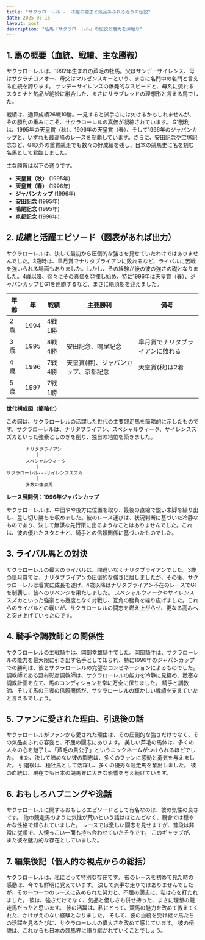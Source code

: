 ```yaml
---
title: "サクラローレル -  不屈の闘志と気品あふれる走りの伝説"
date: 2025-05-15
layout: post
description: "名馬『サクラローレル』の伝説と魅力を深堀り"
---
```


## 1. 馬の概要（血統、戦績、主な勝鞍）

サクラローレルは、1992年生まれの芦毛の牡馬。父はサンデーサイレンス、母はサクラチヨノオー、母父はマルゼンスキーという、まさに名門中の名門と言える血統を誇ります。  サンデーサイレンスの爆発的なスピードと、母系に流れるスタミナと気品が絶妙に融合した、まさにサラブレッドの理想形と言える馬でした。

戦績は、通算成績26戦10勝。一見すると派手さには欠けるかもしれませんが、その勝利の重みにこそ、サクラローレルの真価が凝縮されています。  G1勝利は、1995年の天皇賞（秋）、1996年の天皇賞（春）、そして1996年のジャパンカップと、いずれも最高峰のレースを制覇しています。さらに、安田記念や宝塚記念など、G1以外の重賞競走でも数々の好成績を残し、日本の競馬史に名を刻む名馬として君臨しました。

主な勝鞍は以下の通りです。

* **天皇賞（秋）** (1995年)
* **天皇賞（春）** (1996年)
* **ジャパンカップ** (1996年)
* **安田記念** (1995年)
* **鳴尾記念** (1995年)
* **京都記念** (1996年)


## 2. 成績と活躍エピソード（図表があれば出力）

サクラローレルは、決して最初から圧倒的な強さを見せていたわけではありませんでした。3歳時は、皐月賞でナリタブライアンに敗れるなど、ライバルに苦戦を強いられる場面もありました。しかし、その経験が後の彼の強さの礎となりました。4歳以降、徐々にその真価を発揮し始め、特に1996年は天皇賞（春）、ジャパンカップとG1を連勝するなど、まさに絶頂期を迎えました。

| 年齢 | 年 | 戦績 | 主要勝利 | 備考 |
|---|---|---|---|---|
| 2歳 | 1994 | 4戦1勝 |  |  |
| 3歳 | 1995 | 8戦4勝 | 安田記念、鳴尾記念 | 皐月賞でナリタブライアンに敗れる |
| 4歳 | 1996 | 7戦4勝 | 天皇賞(春)、ジャパンカップ、京都記念 | 天皇賞(秋)は2着 |
| 5歳 | 1997 | 7戦1勝 |  |  |


**世代構成図（簡略化）**

この図は、サクラローレルの活躍した世代の主要競走馬を簡略的に示したものです。サクラローレルは、ナリタブライアン、スペシャルウィーク、サイレンススズカといった強豪としのぎを削り、独自の地位を築きました。


```
       ナリタブライアン
           |
       スペシャルウィーク
           |
サクラローレル---サイレンススズカ
           |
       多数の強豪馬
```

**レース展開例：1996年ジャパンカップ**

サクラローレルは、中団やや後方に位置を取り、最後の直線で鋭い末脚を繰り出し、差し切り勝ちを収めました。彼のレース運びは、状況判断に基づいた冷静なものであり、決して無謀な先行策に出るようなことはありませんでした。これは、彼の優れたスタミナと、騎手との信頼関係に基づいたものでした。


## 3. ライバル馬との対決

サクラローレルの最大のライバルは、間違いなくナリタブライアンでした。3歳の皐月賞では、ナリタブライアンの圧倒的な強さに屈しましたが、その後、サクラローレルは着実に成長を遂げ、4歳以降はナリタブライアン不在のレースでG1を制覇し、彼へのリベンジを果たしました。  スペシャルウィークやサイレンススズカといった強豪とも幾度となく対戦し、互角の勝負を繰り広げました。これらのライバルとの戦いが、サクラローレルの闘志を燃え上がらせ、更なる高みへと突き上げていったのです。


## 4. 騎手や調教師との関係性

サクラローレルの主戦騎手は、岡部幸雄騎手でした。岡部騎手は、サクラローレルの能力を最大限に引き出す名手として知られ、特に1996年のジャパンカップでの勝利は、彼とサクラローレルの完璧なコンビネーションによるものでした。  調教師である野村彰彦調教師は、サクラローレルの能力を冷静に見極め、緻密な調教計画を立て、馬のコンディションを常に万全に保ちました。  騎手と調教師、そして馬の三者の信頼関係が、サクラローレルの輝かしい戦績を支えていたと言えるでしょう。


## 5. ファンに愛された理由、引退後の話

サクラローレルがファンから愛された理由は、その圧倒的な強さだけでなく、その気品あふれる容姿と、不屈の闘志にあります。  美しい芦毛の馬体は、多くの人々の心を魅了し、「芦毛の貴公子」というニックネームがつけられるほどでした。  また、決して諦めない彼の闘志は、多くのファンに感動と勇気を与えました。  引退後は、種牡馬として活躍し、多くの優秀な競走馬を輩出しました。  彼の血統は、現在でも日本の競馬界に大きな影響を与え続けています。


## 6. おもしろハプニングや逸話

サクラローレルに関するおもしろエピソードとして有名なのは、彼の気性の良さです。  他の競走馬のように気性が荒いという話はほとんどなく、厩舎では穏やかな性格で知られていました。  レースでは激しい闘志を見せますが、普段は非常に従順で、人懐っこい一面も持ち合わせていたそうです。  このギャップが、また彼を魅力的な存在としていました。


## 7. 編集後記（個人的な視点からの総括）

サクラローレルは、私にとって特別な存在です。  彼のレースを初めて見た時の感動は、今でも鮮明に覚えています。  決して派手な走りではありませんでしたが、その一つ一つのレースに込められた努力と、不屈の闘志に、私は心を打たれました。  彼は、強さだけでなく、気品と優しさも併せ持った、まさに理想の競走馬だったと思います。  彼の活躍は、私にとって、競馬の魅力を改めて教えてくれた、かけがえのない経験となりました。  そして、彼の血統を受け継ぐ馬たちの活躍を見るたびに、サクラローレルの偉大さを改めて感じています。  彼の伝説は、これからも日本の競馬界に語り継がれていくことでしょう。
